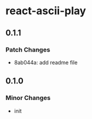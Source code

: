 # react-ascii-play

## 0.1.1

### Patch Changes

- 8ab044a: add readme file

## 0.1.0

### Minor Changes

- init
